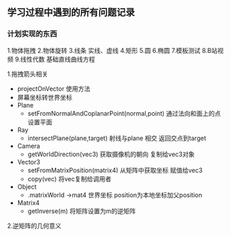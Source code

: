 ## 学习过程中遇到的所有问题记录

### 计划实现的东西
1.物体拖拽
2.物体旋转
3.线条 实线、虚线
4.矩形
5.圆
6.椭圆
7.模板测试
8.B站视频
9.线性代数 基础直线曲线方程


1.拖拽箭头相关
- projectOnVector 使用方法
- 屏幕坐标转世界坐标
- Plane 
    - setFromNormalAndCoplanarPoint(normal,point) 通过法向和面上的点 设置平面
- Ray 
    - intersectPlane(plane,target) 射线与plane 相交 返回交点到target
- Camera
    - getWorldDirection(vec3) 获取摄像机的朝向 复制给vec3对象
- Vector3 
    - setFromMatrixPosition(matrix4) 从矩阵中获取坐标 赋值给vec3
    - copy(vec) 将vec复制给调用者
- Object 
    - .matrixWorld ->mat4 世界坐标 position为本地坐标加父position
- Matrix4
    - getInverse(m) 将矩阵设置为m的逆矩阵

2.逆矩阵的几何意义
